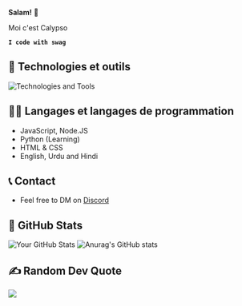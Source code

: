 **Salam!** 👋

Moi c'est Calypso

**`I code with swag`**
## 🧰 Technologies et outils

<div>
  <img src="https://skillicons.dev/icons?i=discord,vscode,nodejs,html,css,js,ts,mongodb,express,react,github" alt="Technologies and Tools" />
</div>

## 👨‍💻 Langages et langages de programmation
* JavaScript, Node.JS
* Python (Learning)
* HTML & CSS
* English, Urdu and Hindi

## 📞 Contact
- Feel free to DM on [Discord](https://discord.com/users/922120042651451423)

## 🗽 GitHub Stats

![Your GitHub Stats](https://github-readme-stats.vercel.app/api?username=uo1428&show_icons=true&theme=radical)
![Anurag's GitHub stats](https://github-readme-stats.vercel.app/api?username=Calypsoshow&show_icons=true)

## ✍️ Random Dev Quote
![](https://quotes-github-readme.vercel.app/api?type=horizontal&theme=radical)

<!---
Uo1428/Uo1428 is a ✨ special ✨ repository because its `README.md` (this file) appears on your GitHub profile.
You can click the Preview link to take a look at your changes.
--->
